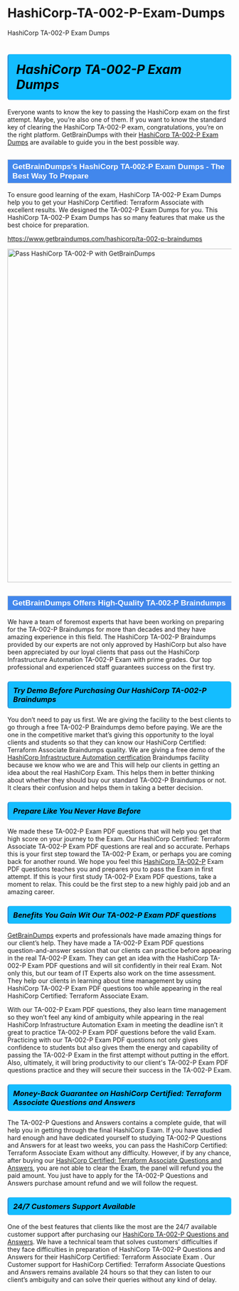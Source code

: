 # HashiCorp-TA-002-P-Exam-Dumps
HashiCorp TA-002-P Exam Dumps
<h1><strong><span style="display: block; color: #000000; background: #14BDFF; border: 0.5px solid #AED6F1; border-left: 3px solid #3498DB; padding: .6em; border-radius: 6px;">                     <em>HashiCorp TA-002-P <span class="exam_variation">Exam Dumps</span> </em>                </span></strong>            </h1>                        <p>Everyone wants to know the key to passing the HashiCorp exam on the first attempt. Maybe, you’re also one of them. If you want to know the standard key of             clearing the HashiCorp TA-002-P exam, congratulations, you’re on the right platform. GetBrainDumps with their             <a href="https://www.getbraindumps.com/hashicorp/ta-002-p-braindumps">HashiCorp TA-002-P <span class="exam_variation">Exam Dumps</span></a> are available to guide you in the best possible way.</p>                        <h2 style="background: #4287ec; border: 1px solid #cccccc; padding: 5px 10px;">                <span style="color: #ffffff;">                    <span style="font-size: 11pt;">                        <span style="line-height: normal;">                            <span style="font-family: Calibri,sans-serif;">                                <strong>                                    <span style="font-size: 13.0pt;">GetBrainDumps's HashiCorp TA-002-P <span class="exam_variation">Exam Dumps</span> - The Best Way To Prepare</span>                                </strong>                            </span>                        </span>                    </span>                </span>            </h2>                        <p>To ensure good learning of the exam,  HashiCorp TA-002-P <span class="exam_variation">Exam Dumps</span> help you to get your HashiCorp Certified: Terraform Associate with excellent results.             We designed the TA-002-P <span class="exam_variation">Exam Dumps</span> for you. This HashiCorp TA-002-P <span class="exam_variation">Exam Dumps</span> has so many features that make us the best choice for preparation.</p>                        <p><a href="https://www.getbraindumps.com/hashicorp/ta-002-p-braindumps">https://www.getbraindumps.com/hashicorp/ta-002-p-braindumps</a></p>                        <p><a href="https://www.getbraindumps.com/"><img src="https://www.getbraindumps.com/images/get-updated-exam-questions-with-discount-getbraindumps.jpg" class="postImage" alt="Pass HashiCorp TA-002-P with GetBrainDumps" width="750"></a></p>                            <h2 style="background: #4287ec; border: 1px solid #cccccc; padding: 5px 10px;">                <span style="color: #ffffff;">                    <span style="font-size: 11pt;">                        <span style="line-height: normal;">                            <span style="font-family: Calibri,sans-serif;">                                <strong>                                    <span style="font-size: 13.0pt;">GetBrainDumps Offers High-Quality TA-002-P <span class="exam_variation2">Braindumps</span></span>                                </strong>                            </span>                        </span>                    </span>                </span>            </h2>                        <p>We have a team of foremost experts that have been working on preparing for the TA-002-P <span class="exam_variation2">Braindumps</span>  for more than decades and they have             amazing experience in this field. The HashiCorp TA-002-P <span class="exam_variation2">Braindumps</span> provided by our experts are not only approved by HashiCorp but also have been             appreciated by our loyal clients that pass out the HashiCorp Infrastructure Automation TA-002-P Exam with prime grades. Our top professional and             experienced staff guarantees success on the first try.</p>                        <h3>                <strong>                    <span style="display: block; color: #000000; background: #14BDFF; border: 0.5px solid #AED6F1; border-left: 3px solid #3498DB; padding: .6em; border-radius: 6px;">                        <em>Try Demo Before Purchasing Our HashiCorp TA-002-P <span class="exam_variation2">Braindumps</span></em>                    </span>                </strong>            </h3>                        <p>You don’t need to pay us first. We are giving the facility to the best clients to go through a free TA-002-P <span class="exam_variation2">Braindumps</span> demo before paying.             We are the one in the competitive market that’s giving this opportunity to the loyal clients and students so that they can know our             HashiCorp Certified: Terraform Associate <span class="exam_variation2">Braindumps</span> quality. We are giving a free demo of the <a href="https://www.getbraindumps.com/hashicorp/hashicorp-infrastructure-automation-braindumps.html">HashiCorp Infrastructure Automation certfication</a> <span class="exam_variation2">Braindumps</span> facility             because we know who we are and This will help our clients in getting an idea about the real HashiCorp Exam. This helps them in better thinking             about whether they should buy our standard TA-002-P <span class="exam_variation2">Braindumps</span> or not. It clears their confusion and helps them in taking a better decision.</p>                        <h3>                <strong>                    <span style="display: block; color: #000000; background: #14BDFF; border: 0.5px solid #AED6F1; border-left: 3px solid #3498DB; padding: .6em; border-radius: 6px;">                        <em>Prepare Like You Never Have Before</em>                    </span>                </strong>            </h3>                        <p>We made these TA-002-P <span class="exam_variation3">Exam PDF questions</span> that will help you get that high score on your journey to the Exam. Our HashiCorp Certified: Terraform Associate TA-002-P <span class="exam_variation3">Exam PDF questions</span>             are real and so accurate. Perhaps this is your first step toward the TA-002-P Exam, or perhaps you are coming back for another round. We hope             you feel this <a href="https://www.getbraindumps.com/hashicorp-braindumps.html">HashiCorp TA-002-P</a> <span class="exam_variation3">Exam PDF questions</span> teaches you and prepares you to pass the Exam in first attempt. If this is your first study             TA-002-P <span class="exam_variation3">Exam PDF questions</span>, take a moment to relax. This could be the first step to a new highly paid job and an amazing career.</p>                        <h3>                <strong>                    <span style="display: block; color: #000000; background: #14BDFF; border: 0.5px solid #AED6F1; border-left: 3px solid #3498DB; padding: .6em; border-radius: 6px;">                        <em>Benefits You Gain Wit Our TA-002-P <span class="exam_variation3">Exam PDF questions</span></em>                    </span>                </strong>            </h3>                        <p><a href="https://www.getbraindumps.com/">GetBrainDumps</a> experts and professionals have made amazing things for our client’s help. They have made a TA-002-P <span class="exam_variation3">Exam PDF questions</span> question-and-answer session that             our clients can practice before appearing in the real TA-002-P Exam. They can get an idea with the  HashiCorp TA-002-P <span class="exam_variation3">Exam PDF questions</span> and will             sit confidently in their real Exam. Not only this, but our team of IT Experts also work on the time assessment. They help our clients in learning about             time management by using HashiCorp TA-002-P <span class="exam_variation3">Exam PDF questions</span>  too while appearing in the real HashiCorp Certified: Terraform Associate Exam. </p>                        <p>With our TA-002-P <span class="exam_variation3">Exam PDF questions</span>, they also learn time management so they won’t feel any kind of ambiguity while appearing in the real             HashiCorp Infrastructure Automation Exam in meeting the deadline isn’t it great to practice TA-002-P <span class="exam_variation3">Exam PDF questions</span> before the valid Exam. Practicing with             our TA-002-P <span class="exam_variation3">Exam PDF questions</span> not only gives confidence to students but also gives them the energy and capability of passing the TA-002-P Exam in the first             attempt without putting in the effort. Also, ultimately, it will bring productivity to our client's TA-002-P <span class="exam_variation3">Exam PDF questions</span> practice and they will             secure their success in the TA-002-P Exam.</p>                        <h3>                <strong>                    <span style="display: block; color: #000000; background: #14BDFF; border: 0.5px solid #AED6F1; border-left: 3px solid #3498DB; padding: .6em; border-radius: 6px;">                        <em>Money-Back Guarantee on HashiCorp Certified: Terraform Associate <span class="exam_variation4">Questions and Answers</span></em>                    </span>                </strong>            </h3>                        <p>The TA-002-P <span class="exam_variation4">Questions and Answers</span> contains a complete guide, that will help you in getting through the final HashiCorp Exam. If you have studied hard enough and have             dedicated yourself to studying TA-002-P <span class="exam_variation4">Questions and Answers</span> for at least two weeks, you can pass the HashiCorp Certified: Terraform Associate Exam without any difficulty. However,             if by any chance, after buying our <a href="https://www.getbraindumps.com/hashicorp/ta-002-p-braindumps">HashiCorp Certified: Terraform Associate <span class="exam_variation4">Questions and Answers</span></a>, you are not able to clear the Exam, the panel will refund you the paid amount.             You just have to apply for the TA-002-P <span class="exam_variation4">Questions and Answers</span> purchase amount refund and we will follow the request.</p>                        <h3>                <strong>                    <span style="display: block; color: #000000; background: #14BDFF; border: 0.5px solid #AED6F1; border-left: 3px solid #3498DB; padding: .6em; border-radius: 6px;">                        <em>24/7 Customers Support Available</em>                    </span>                </strong>            </h3>                        <p>One of the best features that clients like the most are the 24/7 available customer support after purchasing our <a href="https://www.getbraindumps.com/hashicorp/ta-002-p-braindumps">HashiCorp TA-002-P <span class="exam_variation4">Questions and Answers</span></a>.             We have a technical team that solves customers’ difficulties if they face difficulties in preparation of HashiCorp TA-002-P <span class="exam_variation4">Questions and Answers</span> for             their HashiCorp Certified: Terraform Associate Exam . Our Customer support for HashiCorp Certified: Terraform Associate <span class="exam_variation4">Questions and Answers</span> remains available 24 hours so that they can listen to our             client’s ambiguity and can solve their queries without any kind of delay.</p>                    
